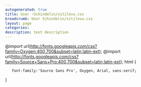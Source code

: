 ```yaml
---
autogenerated: true
title: User ›Schindelin/vitilevu.css
breadcrumb: User Schindelin/vitilevu.css
layout: page
categories: 
description: test description
---
```


@import url(http://fonts.googleapis.com/css?family=Oxygen:400,700&subset=latin,latin-ext); @import url(http://fonts.googleapis.com/css?family=Source+Sans+Pro:400,700&subset=latin,latin-ext); html {

`   font-family:'Source Sans Pro', Oxygen, Arial, sans-serif;`

}
